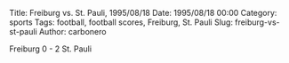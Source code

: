 Title: Freiburg vs. St. Pauli, 1995/08/18
Date: 1995/08/18 00:00
Category: sports
Tags: football, football scores, Freiburg, St. Pauli
Slug: freiburg-vs-st-pauli
Author: carbonero


Freiburg 0 - 2 St. Pauli
